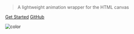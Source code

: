
> A lightweight animation wrapper for the HTML canvas

[Get Started](#v4js)
[GitHub](https://github.com/rainflame/v4.js/)


![color](#000)
